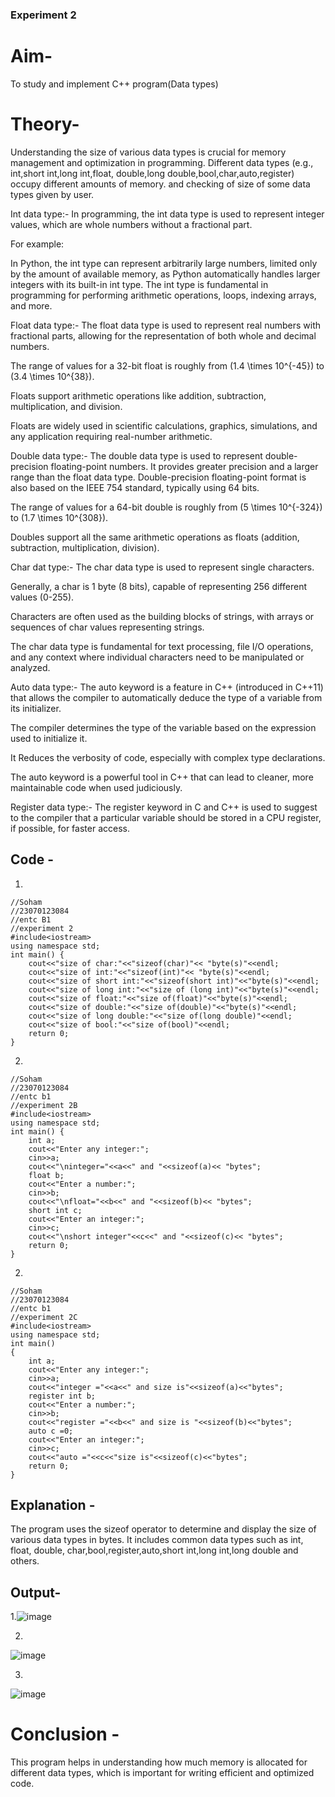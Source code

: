 ### Experiment 2

# Aim-
To study and implement C++ program(Data types)

# Theory-
Understanding the size of various data types is crucial for memory management and optimization in programming. Different data types (e.g., int,short int,long int,float, double,long double,bool,char,auto,register) occupy different amounts of memory. and checking of size of some data types given by user.

Int data type:-
In programming, the int data type is used to represent integer values, which are whole numbers without a fractional part.

For example:

In Python, the int type can represent arbitrarily large numbers, limited only by the amount of available memory, as Python automatically handles larger integers with its built-in int type.
The int type is fundamental in programming for performing arithmetic operations, loops, indexing arrays, and more.

Float data type:-
The float data type is used to represent real numbers with fractional parts, allowing for the representation of both whole and decimal numbers.

The range of values for a 32-bit float is roughly from (1.4 \times 10^{-45}) to (3.4 \times 10^{38}).

Floats support arithmetic operations like addition, subtraction, multiplication, and division.

Floats are widely used in scientific calculations, graphics, simulations, and any application requiring real-number arithmetic.

Double data type:-
The double data type is used to represent double-precision floating-point numbers. It provides greater precision and a larger range than the float data type. Double-precision floating-point format is also based on the IEEE 754 standard, typically using 64 bits.

The range of values for a 64-bit double is roughly from (5 \times 10^{-324}) to (1.7 \times 10^{308}).

Doubles support all the same arithmetic operations as floats (addition, subtraction, multiplication, division).

Char dat type:-
The char data type is used to represent single characters.

Generally, a char is 1 byte (8 bits), capable of representing 256 different values (0-255).

Characters are often used as the building blocks of strings, with arrays or sequences of char values representing strings.

The char data type is fundamental for text processing, file I/O operations, and any context where individual characters need to be manipulated or analyzed.

Auto data type:-
The auto keyword is a feature in C++ (introduced in C++11) that allows the compiler to automatically deduce the type of a variable from its initializer.

The compiler determines the type of the variable based on the expression used to initialize it.

It Reduces the verbosity of code, especially with complex type declarations.

The auto keyword is a powerful tool in C++ that can lead to cleaner, more maintainable code when used judiciously.

Register data type:-
The register keyword in C and C++ is used to suggest to the compiler that a particular variable should be stored in a CPU register, if possible, for faster access.

## Code -
1.
```
//Soham
//23070123084
//entc B1
//experiment 2
#include<iostream>
using namespace std;
int main() {
    cout<<"size of char:"<<"sizeof(char)"<< "byte(s)"<<endl;
    cout<<"size of int:"<<"sizeof(int)"<< "byte(s)"<<endl;
    cout<<"size of short int:"<<"sizeof(short int)"<<"byte(s)"<<endl;
    cout<<"size of long int:"<<"size of (long int)"<<"byte(s)"<<endl;
    cout<<"size of float:"<<"size of(float)"<<"byte(s)"<<endl;
    cout<<"size of double:"<<"size of(double)"<<"byte(s)"<<endl;
    cout<<"size of long double:"<<"size of(long double)"<<endl;
    cout<<"size of bool:"<<"size of(bool)"<<endl;
    return 0;
}
```
2.
```
//Soham
//23070123084
//entc b1
//experiment 2B
#include<iostream>
using namespace std;
int main() {
    int a;
    cout<<"Enter any integer:";
    cin>>a;
    cout<<"\ninteger="<<a<<" and "<<sizeof(a)<< "bytes";
    float b;
    cout<<"Enter a number:";
    cin>>b;
    cout<<"\nfloat="<<b<<" and "<<sizeof(b)<< "bytes";
    short int c;
    cout<<"Enter an integer:";
    cin>>c;
    cout<<"\nshort integer"<<c<<" and "<<sizeof(c)<< "bytes";
    return 0;
}
```
2.
```
//Soham
//23070123084
//entc b1
//experiment 2C
#include<iostream>
using namespace std;
int main()
{
    int a;
    cout<<"Enter any integer:";
    cin>>a;
    cout<<"integer ="<<a<<" and size is"<<sizeof(a)<<"bytes";
    register int b;
    cout<<"Enter a number:";
    cin>>b;
    cout<<"register ="<<b<<" and size is "<<sizeof(b)<<"bytes";
    auto c =0;
    cout<<"Enter an integer:";
    cin>>c;
    cout<<"auto ="<<c<<"size is"<<sizeof(c)<<"bytes";
    return 0;
}

```
## Explanation -
The program uses the sizeof operator to determine and display the size of various data types in bytes. It includes common data types such as int, float, double, char,bool,register,auto,short int,long int,long double and others.

## Output-
1.![image](https://github.com/user-attachments/assets/394e92df-bb97-438f-a993-8cf48639d642)


2.
![image](https://github.com/user-attachments/assets/9b7dd1d5-8931-41a4-bfe7-00f3522cb32e)



3.
![image](https://github.com/user-attachments/assets/1a54e879-3768-4047-9d67-f140a13d5afd)



# Conclusion -
This program helps in understanding how much memory is allocated for different data types, which is important for writing efficient and optimized code.
